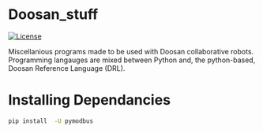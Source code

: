 # Doosan_stuff

[![License](https://img.shields.io/github/license/Danevolent/Doosan_stuff?color=blue)](https://en.wikipedia.org/wiki/MIT_License)

Miscellanious programs made to be used with Doosan collaborative robots.
Programming langauges are mixed between Python and, the python-based, Doosan Reference Language (DRL).

# Installing Dependancies
```bash
pip install  -U pymodbus
```
